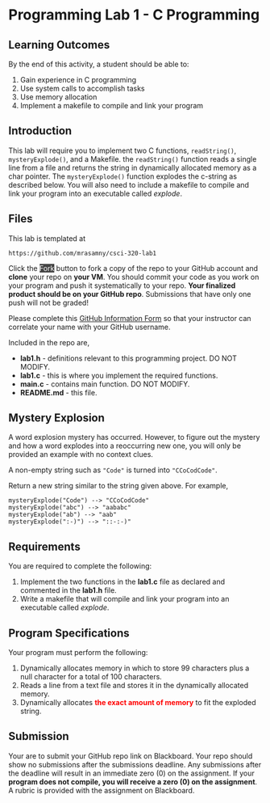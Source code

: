 # Programming Lab 1 - C Programming

## Learning Outcomes

By the end of this activity, a student should be able to:

1. Gain experience in C programming
2. Use system calls to accomplish tasks
3. Use memory allocation
4. Implement a makefile to compile and link your program

## Introduction

This lab will require you to implement two C functions, `readString()`,  `mysteryExplode()`, and a Makefile. the `readString()` function reads a single line from a file and returns the string in dynamically allocated memory as a char pointer.  The `mysteryExplode()` function explodes the c-string as described below.  You will also need to include a makefile to compile and link your program into an executable called _explode_.

## Files

This lab is templated at

```
https://github.com/mrasamny/csci-320-lab1
```

Click the <span style="background-color:#444444;color:white;">Fork</span> button to fork a copy of the repo to your GitHub account and **clone** your repo on **your VM**.  You should commit your code as you work on your program and push it systematically to your repo.  **Your finalized product should be on your GitHub repo**.  Submissions that have only one push will not be graded!

Please complete this <a href="https://forms.office.com/r/886Td0Frxv">GitHub Information Form</a> so that your instructor can correlate your name with your GitHub username.

Included in the repo are,

- **lab1.h** - definitions relevant to this programming project. DO NOT MODIFY.
- **lab1.c** - this is where you implement the required functions.
- **main.c** - contains main function.  DO NOT MODIFY.
- **README.md** - this file.

## Mystery Explosion

A word explosion mystery has occurred. However, to figure out the mystery and how a word explodes into a reoccurring new one, you will only be provided an example with no context clues.

A non-empty string such as `"Code"` is turned into `"CCoCodCode"`.

Return a new string similar to the string given above. For example,

```
mysteryExplode("Code") --> "CCoCodCode"
mysteryExplode("abc") --> "aababc"
mysteryExplode("ab") --> "aab"
mysteryExplode(":-)") --> "::-:-)"
```

## Requirements

You are required to complete the following:

1. Implement the two functions in the **lab1.c** file as declared and commented in the **lab1.h** file.
2. Write a makefile that will compile and link your program into an executable called _explode_.

## Program Specifications

Your program must perform the following:

1. Dynamically allocates memory in which to store 99 characters plus a null character for a total of 100 characters.
2. Reads a line from a text file and stores it in the dynamically allocated memory.  
2. Dynamically allocates <span style="color:red; font-weight:bold;">the exact amount of memory</span> to fit the exploded string.


## Submission

Your are to submit your GitHub repo link on Blackboard.  Your repo should show no submissions after the submissions deadline.  Any submissions after the deadline will result in an immediate zero (0) on the assignment.  If your **program does not compile, you will receive a zero (0) on  the assignment**.  A rubric is provided with the assignment on Blackboard.

